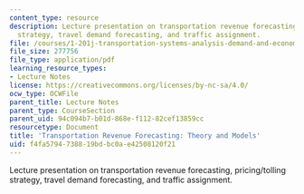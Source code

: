 ```yaml
---
content_type: resource
description: Lecture presentation on transportation revenue forecasting, pricing/tolling
  strategy, travel demand forecasting, and traffic assignment.
file: /courses/1-201j-transportation-systems-analysis-demand-and-economics-fall-2008/f4fa5794738819bdbc0ae42508120f21_MIT1_201JF08_lec16.pdf
file_size: 277756
file_type: application/pdf
learning_resource_types:
- Lecture Notes
license: https://creativecommons.org/licenses/by-nc-sa/4.0/
ocw_type: OCWFile
parent_title: Lecture Notes
parent_type: CourseSection
parent_uid: 94c094b7-b01d-868e-f112-82cef13859cc
resourcetype: Document
title: 'Transportation Revenue Forecasting: Theory and Models'
uid: f4fa5794-7388-19bd-bc0a-e42508120f21
---
```

Lecture presentation on transportation revenue forecasting, pricing/tolling strategy, travel demand forecasting, and traffic assignment.